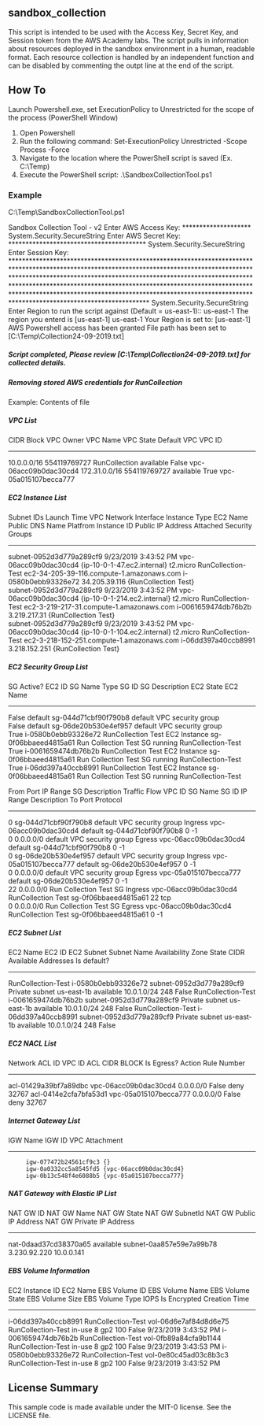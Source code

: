 ## sandbox_collection

This script is intended to be used with the Access Key, Secret Key, and Session token from the AWS Academy labs. The script pulls in information about resources deployed in the sandbox environment in a human, readable format. Each resource collection is handled by an independent function and can be disabled by commenting the outpt line at the end of the script.

## How To
Launch Powershell.exe, set ExecutionPolicy to Unrestricted for the scope of the process (PowerShell Window)
1. Open Powershell
2. Run the following command: Set-ExecutionPolicy Unrestricted -Scope Process -Force
3. Navigate to the location where the PowerShell script is saved (Ex. C:\Temp)
4. Execute the PowerShell script: .\SandboxCollectionTool.ps1

### Example

C:\Temp\SandboxCollectionTool.ps1

Sandbox Collection Tool - v2
Enter AWS Access Key: ********************
System.Security.SecureString
Enter AWS Secret Key: ****************************************
System.Security.SecureString
Enter Session Key: ************************************************************************************************************************************************************************************************************************************************************************************************************************************************************************************************************
System.Security.SecureString
Enter Region to run the script against (Default = us-east-1):: us-east-1
The region you enterd is [us-east-1]
us-east-1
Your Region is set to: [us-east-1]
AWS Powershell access has been granted
File path has been set to [C:\Temp\Collection24-09-2019.txt]
##### Script completed, Please review [C:\Temp\Collection24-09-2019.txt] for collected details.
##### Removing stored AWS credentials for RunCollection

Example: Contents of file
##### VPC List #####

CIDR Block    VPC Owner    VPC Name      VPC State Default VPC VPC ID               
----------    ---------    --------      --------- ----------- ------               
10.0.0.0/16   554119769727 RunCollection available       False vpc-06acc09b0dac30cd4
172.31.0.0/16 554119769727               available        True vpc-05a015107becca777

##### EC2 Instance List #####

Subnet IDs               Launch Time          VPC                   Network Interface            Instance Type EC2 Name           Public DNS Name                           Platfrom Instance ID         Public IP Address Attached Security Groups
----------               -----------          ---                   -----------------            ------------- --------           ---------------                           -------- -----------         ----------------- ------------------------
subnet-0952d3d779a289cf9 9/23/2019 3:43:52 PM vpc-06acc09b0dac30cd4 {ip-10-0-1-47.ec2.internal}  t2.micro      RunCollection-Test ec2-34-205-39-116.compute-1.amazonaws.com          i-0580b0ebb93326e72 34.205.39.116     {RunCollection Test}    
subnet-0952d3d779a289cf9 9/23/2019 3:43:52 PM vpc-06acc09b0dac30cd4 {ip-10-0-1-214.ec2.internal} t2.micro      RunCollection-Test ec2-3-219-217-31.compute-1.amazonaws.com           i-0061659474db76b2b 3.219.217.31      {RunCollection Test}    
subnet-0952d3d779a289cf9 9/23/2019 3:43:52 PM vpc-06acc09b0dac30cd4 {ip-10-0-1-104.ec2.internal} t2.micro      RunCollection-Test ec2-3-218-152-251.compute-1.amazonaws.com          i-06dd397a40ccb8991 3.218.152.251     {RunCollection Test}    

##### EC2 Security Group List #####

SG Active? EC2 ID              SG Name            Type         SG ID                SG Description             EC2 State EC2 Name          
---------- ------              -------            ----         -----                --------------             --------- --------          
False                          default                         sg-044d71cbf90f790b8 default VPC security group                             
False                          default                         sg-06de20b530e4ef957 default VPC security group                             
True       i-0580b0ebb93326e72 RunCollection Test EC2 Instance sg-0f06bbaeed4815a61 Run Collection Test SG     running   RunCollection-Test
True       i-0061659474db76b2b RunCollection Test EC2 Instance sg-0f06bbaeed4815a61 Run Collection Test SG     running   RunCollection-Test
True       i-06dd397a40ccb8991 RunCollection Test EC2 Instance sg-0f06bbaeed4815a61 Run Collection Test SG     running   RunCollection-Test

From Port IP Range             SG Description             Traffic Flow VPC ID                SG Name            SG ID                IP Range Description To Port Protocol
--------- --------             --------------             ------------ ------                -------            -----                -------------------- ------- --------
0         sg-044d71cbf90f790b8 default VPC security group Ingress      vpc-06acc09b0dac30cd4 default            sg-044d71cbf90f790b8                      0       -1      
0         0.0.0.0/0            default VPC security group Egress       vpc-06acc09b0dac30cd4 default            sg-044d71cbf90f790b8                      0       -1      
0         sg-06de20b530e4ef957 default VPC security group Ingress      vpc-05a015107becca777 default            sg-06de20b530e4ef957                      0       -1      
0         0.0.0.0/0            default VPC security group Egress       vpc-05a015107becca777 default            sg-06de20b530e4ef957                      0       -1      
22        0.0.0.0/0            Run Collection Test SG     Ingress      vpc-06acc09b0dac30cd4 RunCollection Test sg-0f06bbaeed4815a61                      22      tcp     
0         0.0.0.0/0            Run Collection Test SG     Egress       vpc-06acc09b0dac30cd4 RunCollection Test sg-0f06bbaeed4815a61                      0       -1      

##### EC2 Subnet List #####

EC2 Name           EC2 ID              EC2 Subnet               Subnet Name    Availability Zone State     CIDR        Available Addresses Is default?
--------           ------              ----------               -----------    ----------------- -----     ----        ------------------- -----------
RunCollection-Test i-0580b0ebb93326e72 subnet-0952d3d779a289cf9 Private subnet us-east-1b        available 10.0.1.0/24                 248       False
RunCollection-Test i-0061659474db76b2b subnet-0952d3d779a289cf9 Private subnet us-east-1b        available 10.0.1.0/24                 248       False
RunCollection-Test i-06dd397a40ccb8991 subnet-0952d3d779a289cf9 Private subnet us-east-1b        available 10.0.1.0/24                 248       False

##### EC2 NACL List #####

Network ACL ID        VPC ID                ACL CIDR BLOCK Is Egress? Action Rule Number
--------------        ------                -------------- ---------- ------ -----------
acl-01429a39bf7a89dbc vpc-06acc09b0dac30cd4 0.0.0.0/0           False deny         32767
acl-0414e2cfa7bfa53d1 vpc-05a015107becca777 0.0.0.0/0           False deny         32767

##### Internet Gateway List #####

IGW Name IGW ID                VPC Attachment         
-------- ------                --------------         
         igw-077472b24561cf9c3 {}                     
         igw-0a0332cc5a8545fd5 {vpc-06acc09b0dac30cd4}
         igw-0b13c548f4e6088b5 {vpc-05a015107becca777}

##### NAT Gateway with Elastic IP List #####

NAT GW ID             NAT GW Name NAT GW State NAT GW SubnetId          NAT GW Public IP Address NAT GW Private IP Address
---------             ----------- ------------ ---------------          ------------------------ -------------------------
nat-0daad37cd38370a65             available    subnet-0aa857e59e7a99b78 3.230.92.220             10.0.0.141               

##### EBS Volume Information #####

EC2 Instance ID     EC2 Name           EBS Volume ID         EBS Volume Name    EBS Volume State EBS Volume Size EBS Volume Type IOPS Is Encrypted Creation Time       
---------------     --------           -------------         ---------------    ---------------- --------------- --------------- ---- ------------ -------------       
i-06dd397a40ccb8991 RunCollection-Test vol-06d6e7af84d8d6e75 RunCollection-Test in-use                         8 gp2              100        False 9/23/2019 3:43:52 PM
i-0061659474db76b2b RunCollection-Test vol-0fb89a84cfa9b1144 RunCollection-Test in-use                         8 gp2              100        False 9/23/2019 3:43:53 PM
i-0580b0ebb93326e72 RunCollection-Test vol-0e80c45ad03c8b3c3 RunCollection-Test in-use                         8 gp2              100        False 9/23/2019 3:43:52 PM

## License Summary

This sample code is made available under the MIT-0 license. See the LICENSE file.
